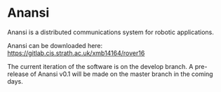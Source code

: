 <h1>Anansi</h1>

Anansi is a distributed communications system for robotic applications.

Anansi can be downloaded here: https://gitlab.cis.strath.ac.uk/xmb14164/rover16

The current iteration of the software is on the develop branch. A pre-release of Anansi v0.1 will be made on the master branch in the coming days.
